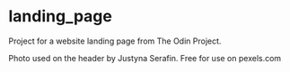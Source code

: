 # landing_page

Project for a website landing page from The Odin Project.

Photo used on the header by Justyna Serafin. Free for use on pexels.com